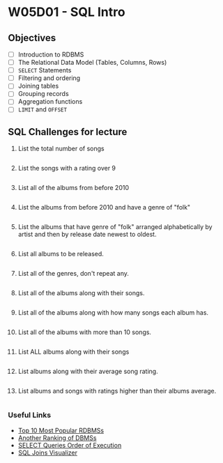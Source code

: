 # W05D01 - SQL Intro

## Objectives
- [ ] Introduction to RDBMS
- [ ] The Relational Data Model (Tables, Columns, Rows)
- [ ] `SELECT` Statements
- [ ] Filtering and ordering
- [ ] Joining tables
- [ ] Grouping records
- [ ] Aggregation functions
- [ ] `LIMIT` and `OFFSET`

## SQL Challenges for lecture

1. List the total number of songs
```sql

```

2. List the songs with a rating over 9
```sql

```

3. List all of the albums from before 2010
```sql

```

4. List the albums from before 2010 and have a genre of "folk"
```sql

```

5. List the albums that have genre of "folk" arranged alphabetically by artist and then by release date newest to oldest.
```sql

```

6. List all albums to be released.
```sql

```

7. List all of the genres, don't repeat any.
```sql

```

8. List all of the albums along with their songs.
```sql

```

9. List all of the albums along with how many songs each album has.
```sql

```

10. List all of the albums with more than 10 songs.
```sql

```

11. List ALL albums along with their songs
```sql

```

12. List albums along with their average song rating.
```sql

```

13. List albums and songs with ratings higher than their albums average.
```sql

```

### Useful Links
- [Top 10 Most Popular RDBMSs](https://www.c-sharpcorner.com/article/what-are-the-most-popular-relational-databases/)
- [Another Ranking of DBMSs](https://db-engines.com/en/ranking)
- [SELECT Queries Order of Execution](https://sqlbolt.com/lesson/select_queries_order_of_execution)
- [SQL Joins Visualizer](https://sql-joins.leopard.in.ua/)